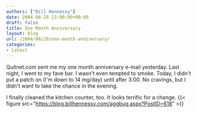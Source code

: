 ```yaml
---
authors: ["Bill Hennessy"]
date: 2004-08-28 13:00:00+00:00
draft: false
title: One Month Anniversary
layout: blog
url: /2004/08/28/one-month-anniversary/
categories:
- Latest
---
```


Quitnet.com sent me my one month anniversary e-mail yesterday.  Last night, I went to my fave bar.  I wasn't even tempted to smoke.  Today, I didn't put a patch on (I'm down to 14 mg/day) until after 3:00.  No cravings, but I didn't want to take the chance in the evening.    
  
I finally cleaned the kitchen counter, too.  It looks terrific for a change.  {{< figure src="https://blog.billhennessy.com/aggbug.aspx?PostID=618" >}}

